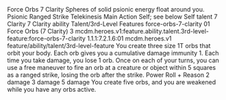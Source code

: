 <ability>
  <name>Force Orbs</name>
  <cost>7 Clarity</cost>
  <flavor>Spheres of solid psionic energy float around you.</flavor>
  <keywords>
    <keyword>Psionic</keyword>
    <keyword>Ranged</keyword>
    <keyword>Strike</keyword>
    <keyword>Telekinesis</keyword>
  </keywords>
  <type>Main Action</type>
  <distance>Self; see below</distance>
  <target>Self</target>
  <metadata>
    <class>talent</class>
    <cost>7 Clarity</cost>
    <cost_amount>7</cost_amount>
    <cost_resource>Clarity</cost_resource>
    <feature_type>ability</feature_type>
    <file_dpath>Talent/3rd-Level Features</file_dpath>
    <item_id>force-orbs-7-clarity</item_id>
    <item_index>01</item_index>
    <item_name>Force Orbs (7 Clarity)</item_name>
    <level>3</level>
    <scc>mcdm.heroes.v1:feature.ability.talent.3rd-level-feature:force-orbs-7-clarity</scc>
    <scdc>1.1.1:7.2.1.6:01</scdc>
    <source>mcdm.heroes.v1</source>
    <type>feature/ability/talent/3rd-level-feature</type>
  </metadata>
  <effects>
    <effect type="mundane">You create three size 1T orbs that orbit your body. Each orb gives you a cumulative damage immunity 1. Each time you take damage, you lose 1 orb. Once on each of your turns, you can use a free maneuver to fire an orb at a creature or object within 5 squares as a ranged strike, losing the orb after the strike.</effect>
    <effect type="roll">
      <roll>Power Roll + Reason</roll>
      <t1>2 damage</t1>
      <t2>3 damage</t2>
      <t3>5 damage</t3>
    </effect>
    <effect type="mundane" name="Strained">You create five orbs, and you are weakened while you have any orbs active.</effect>
  </effects>
</ability>

